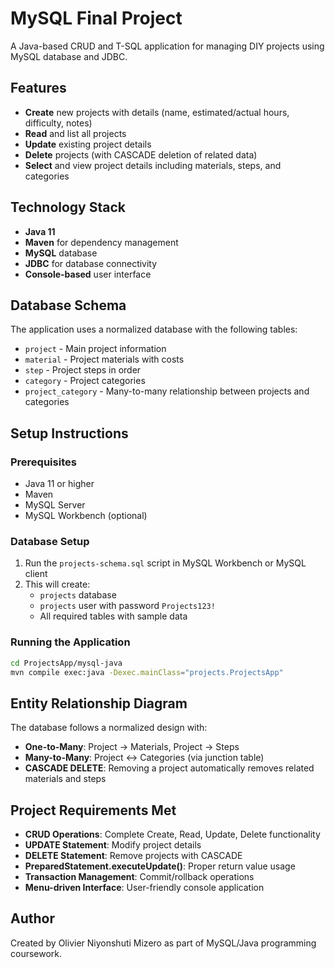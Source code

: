 # MySQL Final Project

A Java-based CRUD and T-SQL application for managing DIY projects using MySQL database and JDBC.

## Features

- **Create** new projects with details (name, estimated/actual hours, difficulty, notes)
- **Read** and list all projects
- **Update** existing project details
- **Delete** projects (with CASCADE deletion of related data)
- **Select** and view project details including materials, steps, and categories

## Technology Stack

- **Java 11**
- **Maven** for dependency management
- **MySQL** database
- **JDBC** for database connectivity
- **Console-based** user interface

## Database Schema

The application uses a normalized database with the following tables:
- `project` - Main project information
- `material` - Project materials with costs
- `step` - Project steps in order
- `category` - Project categories
- `project_category` - Many-to-many relationship between projects and categories

## Setup Instructions

### Prerequisites
- Java 11 or higher
- Maven
- MySQL Server
- MySQL Workbench (optional)

### Database Setup
1. Run the `projects-schema.sql` script in MySQL Workbench or MySQL client
2. This will create:
   - `projects` database
   - `projects` user with password `Projects123!`
   - All required tables with sample data

### Running the Application
```bash
cd ProjectsApp/mysql-java
mvn compile exec:java -Dexec.mainClass="projects.ProjectsApp"
```

## Entity Relationship Diagram

The database follows a normalized design with:
- **One-to-Many**: Project → Materials, Project → Steps
- **Many-to-Many**: Project ↔ Categories (via junction table)
- **CASCADE DELETE**: Removing a project automatically removes related materials and steps

## Project Requirements Met

- **CRUD Operations**: Complete Create, Read, Update, Delete functionality  
- **UPDATE Statement**: Modify project details  
- **DELETE Statement**: Remove projects with CASCADE  
- **PreparedStatement.executeUpdate()**: Proper return value usage  
- **Transaction Management**: Commit/rollback operations  
- **Menu-driven Interface**: User-friendly console application  

## Author

Created by Olivier Niyonshuti Mizero as part of MySQL/Java programming coursework.
